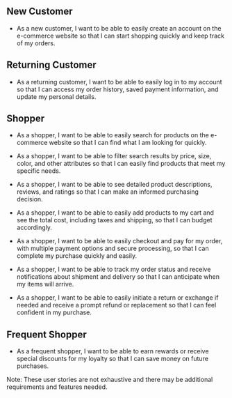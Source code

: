 ## New Customer

- As a new customer, I want to be able to easily create an account on the e-commerce website so that I can start shopping quickly and keep track of my orders.

## Returning Customer

- As a returning customer, I want to be able to easily log in to my account so that I can access my order history, saved payment information, and update my personal details.

## Shopper

- As a shopper, I want to be able to easily search for products on the e-commerce website so that I can find what I am looking for quickly.

- As a shopper, I want to be able to filter search results by price, size, color, and other attributes so that I can easily find products that meet my specific needs.
- As a shopper, I want to be able to see detailed product descriptions, reviews, and ratings so that I can make an informed purchasing decision.
- As a shopper, I want to be able to easily add products to my cart and see the total cost, including taxes and shipping, so that I can budget accordingly.
- As a shopper, I want to be able to easily checkout and pay for my order, with multiple payment options and secure processing, so that I can complete my purchase quickly and easily.
- As a shopper, I want to be able to track my order status and receive notifications about shipment and delivery so that I can anticipate when my items will arrive.
- As a shopper, I want to be able to easily initiate a return or exchange if needed and receive a prompt refund or replacement so that I can feel confident in my purchase.

## Frequent Shopper

- As a frequent shopper, I want to be able to earn rewards or receive special discounts for my loyalty so that I can save money on future purchases.

Note: These user stories are not exhaustive and there may be additional requirements and features needed.
